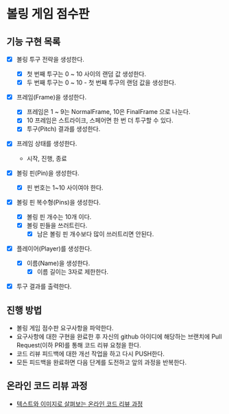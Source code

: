 # 볼링 게임 점수판

## 기능 구현 목록
* [x] 볼링 투구 전략을 생성한다.
  * [x] 첫 번째 투구는 0 ~ 10 사이의 랜덤 값 생성한다.
  * [x] 두 번째 투구는 0 ~ 10 - 첫 번째 투구의 랜덤 값을 생성한다.
* [x] 프레임(Frame)을 생성한다.
  * [x] 프레임은 1 ~ 9는 NormalFrame, 10은 FinalFrame 으로 나눈다.
  * [x] 10 프레임은 스트라이크, 스페어면 한 번 더 투구할 수 있다.
  * [x] 투구(Pitch) 결과를 생성한다.
* [x] 프레임 상태를 생성한다.
  * 시작, 진행, 종료
* [x] 볼링 핀(Pin)을 생성한다.
  * [x] 핀 번호는 1~10 사이여야 한다.
* [x] 볼링 핀 복수형(Pins)을 생성한다.
  * [x] 볼링 핀 개수는 10개 이다.
  * [x] 볼링 핀들을 쓰러트린다.
    * [x] 남은 볼링 핀 개수보다 많이 쓰러트리면 안된다.
* [x] 플레이어(Player)를 생성한다.
  * [x] 이름(Name)을 생성한다.
    * [x] 이름 길이는 3자로 제한한다.
* [x] 투구 결과를 출력한다.



## 진행 방법
* 볼링 게임 점수판 요구사항을 파악한다.
* 요구사항에 대한 구현을 완료한 후 자신의 github 아이디에 해당하는 브랜치에 Pull Request(이하 PR)를 통해 코드 리뷰 요청을 한다.
* 코드 리뷰 피드백에 대한 개선 작업을 하고 다시 PUSH한다.
* 모든 피드백을 완료하면 다음 단계를 도전하고 앞의 과정을 반복한다.

## 온라인 코드 리뷰 과정
* [텍스트와 이미지로 살펴보는 온라인 코드 리뷰 과정](https://github.com/next-step/nextstep-docs/tree/master/codereview)
